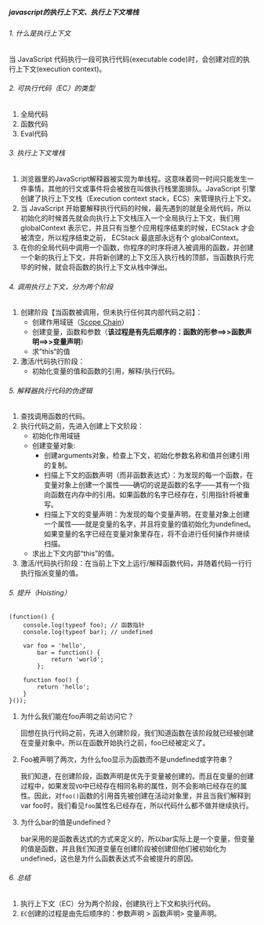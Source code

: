 ##### javascript的执行上下文、执行上下文堆栈

###### 1. 什么是执行上下文

当 JavaScript 代码执行一段可执行代码(executable code)时，会创建对应的执行上下文(execution context)。

###### 2. 可执行代码（EC）的类型

1. 全局代码
2. 函数代码
3. Eval代码

###### 3. 执行上下文堆栈

1. 浏览器里的JavaScript解释器被实现为单线程。这意味着同一时间只能发生一件事情，其他的行文或事件将会被放在叫做执行栈里面排队。JavaScript 引擎创建了执行上下文栈（Execution context stack，ECS）来管理执行上下文。
2. 当 JavaScript 开始要解释执行代码的时候，最先遇到的就是全局代码，所以初始化的时候首先就会向执行上下文栈压入一个全局执行上下文，我们用 globalContext 表示它，并且只有当整个应用程序结束的时候，ECStack 才会被清空，所以程序结束之前， ECStack 最底部永远有个 globalContext。
3. 在你的全局代码中调用一个函数，你程序的时序将进入被调用的函数，并创建一个新的执行上下文，并将新创建的上下文压入执行栈的顶部，当函数执行完毕的时候，就会将函数的执行上下文从栈中弹出。

###### 4. 调用执行上下文，分为两个阶段

1. 创建阶段【当函数被调用，但未执行任何其内部代码之前】：
   * 创建作用域链（[Scope Chain](http://davidshariff.com/blog/javascript-scope-chain-and-closures/)）
   * 创建变量，函数和参数（**该过程是有先后顺序的：函数的形参==>>函数声明==>>变量声明**）
   * 求”this“的值
2. 激活/代码执行阶段：
   * 初始化变量的值和函数的引用，解释/执行代码。

###### 5. 解释器执行代码的伪逻辑

1. 查找调用函数的代码。
2. 执行代码之前，先进入创建上下文阶段：
   * 初始化作用域链
   * 创建变量对象: 
     * 创建arguments对象，检查上下文，初始化参数名称和值并创建引用的复制。
     * 扫描上下文的函数声明（而非函数表达式）：为发现的每一个函数，在变量对象上创建一个属性——确切的说是函数的名字——其有一个指向函数在内存中的引用。如果函数的名字已经存在，引用指针将被重写。
     * 扫描上下文的变量声明：为发现的每个变量声明，在变量对象上创建一个属性——就是变量的名字，并且将变量的值初始化为undefined。如果变量的名字已经在变量对象里存在，将不会进行任何操作并继续扫描。
   * 求出上下文内部“this”的值。
3. 激活/代码执行阶段：在当前上下文上运行/解释函数代码，并随着代码一行行执行指派变量的值。

###### 5. 提升（Hoisting）

```
(function() {
    console.log(typeof foo); // 函数指针
    console.log(typeof bar); // undefined

    var foo = 'hello',
        bar = function() {
            return 'world';
        };
        
    function foo() {
        return 'hello';
    }
}());
```

1. 为什么我们能在foo声明之前访问它？

   回想在执行代码之前，先进入创建阶段，我们知道函数在该阶段就已经被创建在变量对象中。所以在函数开始执行之前，foo已经被定义了。

2. Foo被声明了两次，为什么foo显示为函数而不是undefined或字符串？

   我们知道，在创建阶段，函数声明是优先于变量被创建的。而且在变量的创建过程中，如果发现`VO`中已经存在相同名称的属性，则不会影响已经存在的属性。因此，对`foo()`函数的引用首先被创建在活动对象里，并且当我们解释到var foo时，我们看见`foo`属性名已经存在，所以代码什么都不做并继续执行。

3. 为什么bar的值是undefined？

   bar采用的是函数表达式的方式来定义的，所以bar实际上是一个变量，但变量的值是函数，并且我们知道变量在创建阶段被创建但他们被初始化为undefined，这也是为什么函数表达式不会被提升的原因。

###### 6. 总结

1. 执行上下文（EC）分为两个阶段，创建执行上下文和执行代码。
2. `EC`创建的过程是由先后顺序的：参数声明 > 函数声明> 变量声明。

